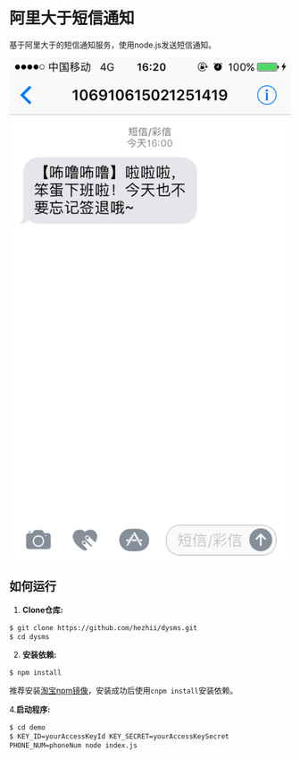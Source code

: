 # 阿里大于短信通知

基于阿里大于的短信通知服务，使用node.js发送短信通知。

<img src=".github/screenshot.png" width="640">

## 如何运行

1. **Clone仓库:**

  ```
  $ git clone https://github.com/hezhii/dysms.git
  $ cd dysms
  ```

2. **安装依赖:**

  ```
  $ npm install       
  ```
  推荐安装[淘宝npm镜像](https://npm.taobao.org/)，安装成功后使用`cnpm install`安装依赖。
  
4.**启动程序:**
  
  ```
  $ cd demo
  $ KEY_ID=yourAccessKeyId KEY_SECRET=yourAccessKeySecret PHONE_NUM=phoneNum node index.js
  ```